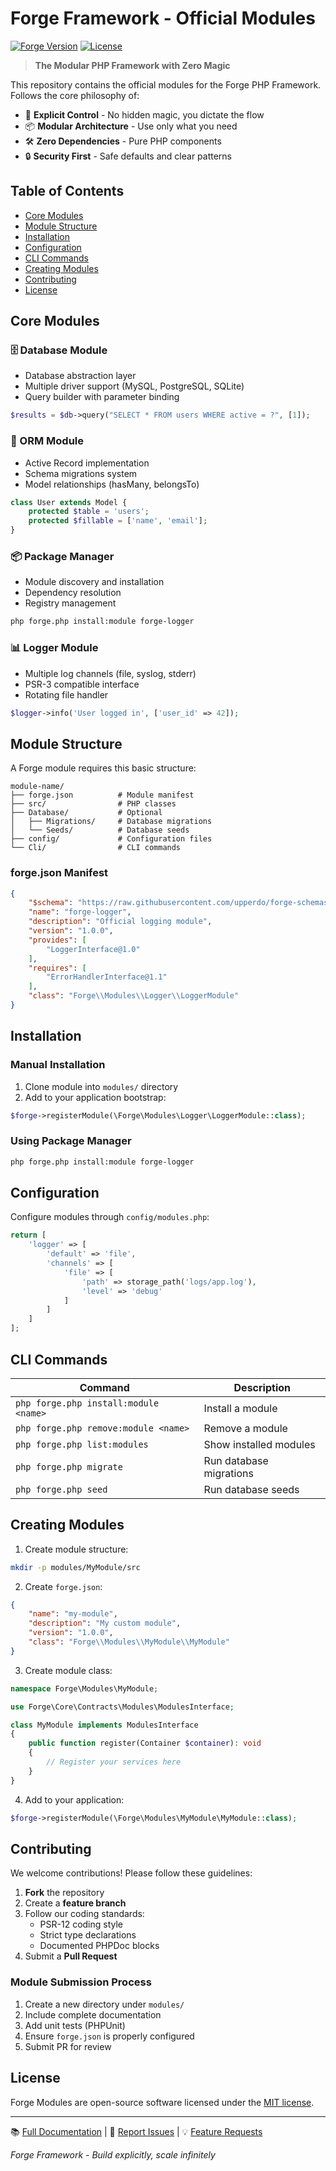 # Forge Framework - Official Modules

[![Forge Version](https://img.shields.io/badge/Forge-1.0.0-blue.svg)](https://github.com/yourorg/forge)
[![License](https://img.shields.io/badge/license-MIT-green.svg)](LICENSE)

> **The Modular PHP Framework with Zero Magic**

This repository contains the official modules for the Forge PHP Framework. Follows the core philosophy of:

- 🧩 **Explicit Control** - No hidden magic, you dictate the flow
- 📦 **Modular Architecture** - Use only what you need
- 🛠️ **Zero Dependencies** - Pure PHP components
- 🔒 **Security First** - Safe defaults and clear patterns

## Table of Contents

- [Core Modules](#core-modules)
- [Module Structure](#module-structure)
- [Installation](#installation)
- [Configuration](#configuration)
- [CLI Commands](#cli-commands)
- [Creating Modules](#creating-modules)
- [Contributing](#contributing)
- [License](#license)

## Core Modules

### 🗄️ Database Module

- Database abstraction layer
- Multiple driver support (MySQL, PostgreSQL, SQLite)
- Query builder with parameter binding

```php
$results = $db->query("SELECT * FROM users WHERE active = ?", [1]);
```

### 📜 ORM Module

- Active Record implementation
- Schema migrations system
- Model relationships (hasMany, belongsTo)

```php
class User extends Model {
    protected $table = 'users';
    protected $fillable = ['name', 'email'];
}
```

### 📦 Package Manager

- Module discovery and installation
- Dependency resolution
- Registry management

```bash
php forge.php install:module forge-logger
```

### 📊 Logger Module

- Multiple log channels (file, syslog, stderr)
- PSR-3 compatible interface
- Rotating file handler

```php
$logger->info('User logged in', ['user_id' => 42]);
```

## Module Structure

A Forge module requires this basic structure:

```
module-name/
├── forge.json          # Module manifest
├── src/                # PHP classes
├── Database/           # Optional
│   ├── Migrations/     # Database migrations
│   └── Seeds/          # Database seeds
├── config/             # Configuration files
└── Cli/                # CLI commands
```

### forge.json Manifest

```json
{
    "$schema": "https://raw.githubusercontent.com/upperdo/forge-schemas/main/schemas/modules/schema.json",
    "name": "forge-logger",
    "description": "Official logging module",
    "version": "1.0.0",
    "provides": [
        "LoggerInterface@1.0"
    ],
    "requires": [
        "ErrorHandlerInterface@1.1"
    ],
    "class": "Forge\\Modules\\Logger\\LoggerModule"
}
```

## Installation

### Manual Installation

1. Clone module into `modules/` directory
2. Add to your application bootstrap:

```php
$forge->registerModule(\Forge\Modules\Logger\LoggerModule::class);
```

### Using Package Manager

```bash
php forge.php install:module forge-logger
```

## Configuration

Configure modules through `config/modules.php`:

```php
return [
    'logger' => [
        'default' => 'file',
        'channels' => [
            'file' => [
                'path' => storage_path('logs/app.log'),
                'level' => 'debug'
            ]
        ]
    ]
];
```

## CLI Commands

| Command                               | Description             |
|---------------------------------------|-------------------------|
| `php forge.php install:module <name>` | Install a module        |
| `php forge.php remove:module <name>`  | Remove a module         |
| `php forge.php list:modules`          | Show installed modules  |
| `php forge.php migrate`               | Run database migrations |
| `php forge.php seed`                  | Run database seeds      |

## Creating Modules

1. Create module structure:

```bash
mkdir -p modules/MyModule/src
```

2. Create `forge.json`:

```json
{
    "name": "my-module",
    "description": "My custom module",
    "version": "1.0.0",
    "class": "Forge\\Modules\\MyModule\\MyModule"
}
```

3. Create module class:

```php
namespace Forge\Modules\MyModule;

use Forge\Core\Contracts\Modules\ModulesInterface;

class MyModule implements ModulesInterface
{
    public function register(Container $container): void
    {
        // Register your services here
    }
}
```

4. Add to your application:

```php
$forge->registerModule(\Forge\Modules\MyModule\MyModule::class);
```

## Contributing

We welcome contributions! Please follow these guidelines:

1. **Fork** the repository
2. Create a **feature branch**
3. Follow our coding standards:
    - PSR-12 coding style
    - Strict type declarations
    - Documented PHPDoc blocks
4. Submit a **Pull Request**

### Module Submission Process

1. Create a new directory under `modules/`
2. Include complete documentation
3. Add unit tests (PHPUnit)
4. Ensure `forge.json` is properly configured
5. Submit PR for review

## License

Forge Modules are open-source software licensed under the [MIT license](LICENSE).

---

📚 [Full Documentation](https://github.com/forge-engine/modules/docs) |
🐛 [Report Issues](https://github.com/forge-engine/modules/issues) |
💡 [Feature Requests](https://github.com/forge-engine/modules/discussions)

_Forge Framework - Build explicitly, scale infinitely_